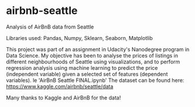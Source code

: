 # airbnb-seattle
Analysis of AirBnB data from Seattle

Libraries used: 
Pandas, Numpy, Sklearn, Seaborn, Matplotlib

This project was part of an assignment in Udacity's Nanodegree program in Data Science. My objective has been to
analyse the prices of listings in different neighbourhoods of Seattle using visualizations, and to perform 
regression analysis using machine learning to predict the price (independent variable) given a selected set of 
features (dependent variables).
le 'AirBnB Seattle FINAL.ipynb'
The dataset can be found here: https://www.kaggle.com/airbnb/seattle/data

Many thanks to Kaggle and AirBnB for the data!
